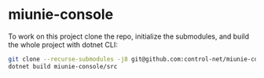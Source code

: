 # miunie-console

To work on this project clone the repo, initialize the submodules, and build the whole project with dotnet CLI:

```bash
git clone --recurse-submodules -j8 git@github.com:control-net/miunie-console.git
dotnet build miunie-console/src
```
